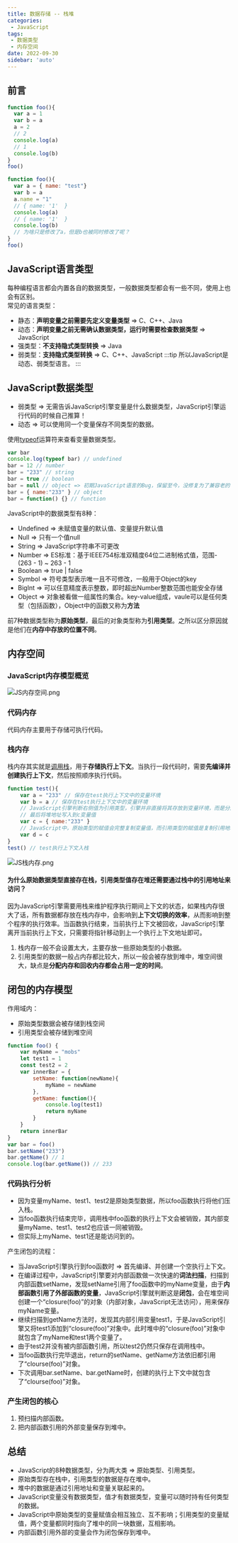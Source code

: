 ```yaml
---
title: 数据存储 -- 栈堆
categories:
 - JavaScript
tags:
 - 数据类型
 - 内存空间
date: 2022-09-30
sidebar: 'auto'
---
```


## 前言
```js
function foo(){
  var a = 1
  var b = a
  a = 2
  // 2
  console.log(a)
  // 1
  console.log(b)
}
foo()
```
```js
function foo(){
  var a = { name: "test"}
  var b = a
  a.name = "1" 
  // { name: '1'  }
  console.log(a)
  // { name: '1'  }
  console.log(b)
  // 为啥只是修改了a，但是b也被同时修改了呢？
}
foo()
```

## JavaScript语言类型
每种编程语言都会内置各自的数据类型，一般数据类型都会有一些不同，使用上也会有区别。<br/>
常见的语言类型：
* 静态：**声明变量之前需要先定义变量类型** => C、C++、Java
* 动态：**声明变量之前无需确认数据类型，运行时需要检查数据类型** => JavaScript
* 强类型：**不支持隐式类型转换** => Java
* 弱类型：**支持隐式类型转换** => C、C++、JavaScript
:::tip
所以JavaScript是动态、弱类型语言。
:::

## JavaScript数据类型
* 弱类型 => 无需告诉JavaScript引擎变量是什么数据类型，JavaScript引擎运行代码的时候自己推算！
* 动态 => 可以使用同一个变量保存不同类型的数据。

使用[typeof](https://developer.mozilla.org/zh-CN/docs/Web/JavaScript/Reference/Operators/typeof)运算符来查看变量数据类型。
```js
var bar
console.log(typeof bar) // undefined
bar = 12 // number
bar = "233" // string
bar = true // boolean
bar = null // object => 初期JavaScript语言的Bug，保留至今，没修复为了兼容老的代码。
bar = { name:"233" } // object
bar = function() {} // function
```
JavaScript中的数据类型有8种：
* Undefined => 未赋值变量的默认值、变量提升默认值
* Null => 只有一个值null
* String => JavaScript字符串不可更改
* Number => ES标准：基于IEEE754标准双精度64位二进制格式值，范围-(263 - 1) ~ 263 - 1
* Boolean => true | false
* Symbol => 符号类型表示唯一且不可修改，一般用于Object的key
* BigInt => 可以任意精度表示整数，即时超出Number整数范围也能安全存储
* Object => 对象被看做一组属性的集合。key-value组成，vaule可以是任何类型（包括函数），Object中的函数又称为**方法**

前7种数据类型称为**原始类型**，最后的对象类型称为**引用类型**。之所以区分原因就是他们在**内存中存放的位置不同**。
## 内存空间

### JavaScript内存模型概览
![JS内存空间.png](https://s2.loli.net/2022/09/30/koujEziCeFpS256.png)
### 代码内存
代码内存主要用于存储可执行代码。
### 栈内存
栈内存其实就是[调用栈](./call-stack.md)，用于**存储执行上下文**。当执行一段代码时，需要**先编译并创建执行上下文**，然后按照顺序执行代码。
```js
function test(){
    var a = "233" // 保存在test执行上下文中的变量环境
    var b = a // 保存在test执行上下文中的变量环境
    // JavaScript引擎判断右侧值为引用类型，引擎并非直接将其存放到变量环境，而是分配到堆内存，分配后会有一个堆地址；
    // 最后将堆地址写入到c变量值
    var c = { name:"233" }
    // JavaScript中，原始类型的赋值会完整复制变量值，而引用类型的赋值是复制引用地址。
    var d = c
}
test() // test执行上下文入栈
```
![JS栈内存.png](https://s2.loli.net/2022/09/30/smIWCT8ZVXrlSPN.png)
#### 为什么原始数据类型直接存在栈，引用类型值存在堆还需要通过栈中的引用地址来访问？
因为JavaScript引擎需要用栈来维护程序执行期间上下文的状态，如果栈内存很大了话，所有数据都存放在栈内存中，会影响到**上下文切换的效率**，从而影响到整个程序的执行效率。当函数执行结束，当前执行上下文被回收，JavaScript引擎离开当前执行上下文，只需要将指针移动到上一个执行上下文地址即可。<br/>
1. 栈内存一般不会设置太大，主要存放一些原始类型的小数据。
2. 引用类型的数据一般占内存都比较大，所以一般会被存放到堆中，堆空间很大，缺点是**分配内存和回收内存都会占用一定的时间**。

## 闭包的内存模型
作用域内：
* 原始类型数据会被存储到栈空间
* 引用类型会被存储到堆空间
```js
function foo() {
    var myName = "mobs"
    let test1 = 1
    const test2 = 2
    var innerBar = { 
        setName: function(newName){
            myName = newName
        },
        getName: function(){
            console.log(test1)
            return myName
        }
    }
    return innerBar
}
var bar = foo()
bar.setName("233")
bar.getName() // 1
console.log(bar.getName()) // 233
```
### 代码执行分析
* 因为变量myName、test1、test2是原始类型数据，所以foo函数执行将他们压入栈。
* 当foo函数执行结束完毕，调用栈中foo函数的执行上下文会被销毁，其内部变量myName、test1、test2也应该一同被销毁。
* 但实际上myName、test1还是能访问到的。

产生闭包的流程：
* 当JavaScript引擎执行到foo函数时 => 首先编译、并创建一个空执行上下文。
* 在编译过程中，JavaScript引擎要对内部函数做一次快速的**词法扫描**，扫描到内部函数setName，发现setName引用了foo函数中的myName变量，由于**内部函数引用了外部函数的变量**，JavaScript引擎就判断这是**闭包**，会在堆空间创建一个“closure(foo)”的对象（内部对象，JavaScript无法访问），用来保存myName变量。
* 继续扫描到getName方法时，发现其内部引用变量test1，于是JavaScript引擎又将test1添加到“closure(foo)”对象中。此时堆中的“closure(foo)”对象中就包含了myName和test1两个变量了。
* 由于test2并没有被内部函数引用，所以test2仍然只保存在调用栈中。
* 当foo函数执行完毕退出，return的setName、getName方法依旧都引用了“clourse(foo)”对象。
* 下次调用bar.setName、bar.getName时，创建的执行上下文中就包含了“clourse(foo)”对象。

### 产生闭包的核心
1. 预扫描内部函数。
2. 把内部函数引用的外部变量保存到堆中。

## 总结
* JavaScript的8种数据类型，分为两大类 => 原始类型、引用类型。
* 原始类型存在栈中，引用类型的数据是存在堆中。
* 堆中的数据是通过引用地址和变量关联起来的。
* JavaScript变量没有数据类型，值才有数据类型，变量可以随时持有任何类型的数据。
* JavaScript中原始类型的变量赋值会相互独立、互不影响；引用类型的变量赋值，两个变量都同时指向了堆中的同一块数据，互相影响。
* 内部函数引用外部的变量会作为闭包保存到堆中。